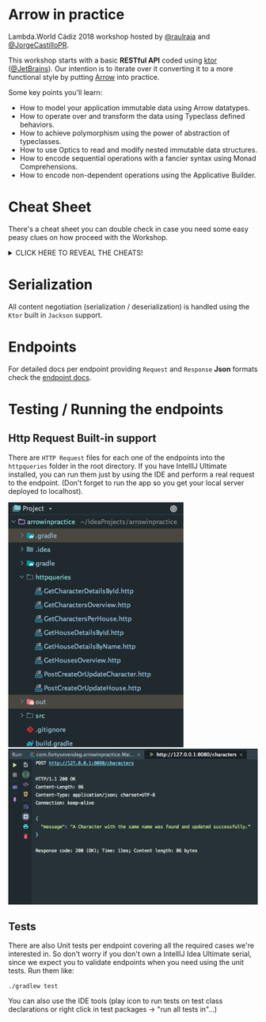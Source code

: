 # Arrow in practice

Lambda.World Cádiz 2018 workshop hosted by [@raulraja](https://twitter.com/raulraja) and [@JorgeCastilloPR](https://twitter.com/JorgeCastilloPR).

This workshop starts with a basic **RESTful API** coded using [ktor](https://ktor.io/) ([@JetBrains](https://www.jetbrains.com/)). Our intention is to iterate over it converting it to a more functional style by putting [Arrow](https://arrow-kt.io/) into practice.

Some key points you'll learn:
* How to model your application immutable data using Arrow datatypes.
* How to operate over and transform the data using Typeclass defined behaviors.
* How to achieve polymorphism using the power of abstraction of typeclasses.
* How to use Optics to read and modify nested immutable data structures.
* How to encode sequential operations with a fancier syntax using Monad Comprehensions.
* How to encode non-dependent operations using the Applicative Builder.

# Cheat Sheet

There's a cheat sheet you can double check in case you need some easy peasy clues on how proceed with the Workshop. 
<details><summary>CLICK HERE TO REVEAL THE CHEATS!</summary>
<p>
<ul>
<li>All details endpoints are taking <b>nullables</b> now from the Database (they're optional), since the given Id could not exist.</li>
<li>Any data base access is prone to throw exceptions, since it mimics a real DB access. That means we should <b>try</b> to cover that case. :wink:</li>
<li>All the calls are being <b>validated</b> in terms of Authentication. That's something we can take care of with FP.</li>
<li>The [jamielannister/seats](https://github.com/47deg/ArrowInPractice/blob/master/ENDPOINTS.md#get-http00008080jamielanniesterseats) endpoint encodes two <b>independent computations</b> that require to combine results in the end. You probably know how to do that using FP.</li>
<li>The [got](https://github.com/47deg/ArrowInPractice/blob/master/ENDPOINTS.md#get-http00008080got) endpoint encodes three <b>sequential (dependent) computations</b> to compose a combined result in the end. You know what that means, right? :stuck_out_tongue:.
</ul>
</p>
</details>

# Serialization

All content negotiation (serialization / deserialization) is handled using the `Ktor` built in `Jackson` support.

# Endpoints

For detailed docs per endpoint providing `Request` and `Response` **Json** formats check the [endpoint docs](./ENDPOINTS.md).

# Testing / Running the endpoints

## Http Request Built-in support

There are `HTTP Request` files for each one of the endpoints into the `httpqueries` folder in the root directory. If you 
have IntellIJ Ultimate installed, you can run them just by using the IDE and perform a real request to the endpoint. (Don't 
forget to run the app so you get your local server deployed to localhost).

![Http Requests Screenshot](./assets/HttpRequestsSS.png)
![Http Requests Screenshot2](./assets/HttpRequestsSS2.png)

## Tests

There are also Unit tests per endpoint covering all the required cases we're interested in. So don't worry if you don't own a IntellIJ Idea Ultimate serial, since 
we expect you to validate endpoints when you need using the unit tests. Run them like:
```
./gradlew test
``` 
You can also use the IDE tools (play icon to run tests on test class declarations or right click in test packages -> "run all tests in"...)
